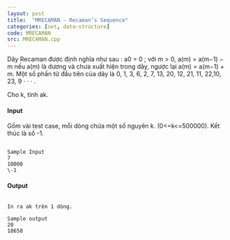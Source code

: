 ```yaml
---
layout: post
title:  "MRECAMAN - Recaman’s Sequence"
categories: [set, data-structure]
code: MRECAMAN
src: MRECAMAN.cpp
---
```




  







Dãy Recaman được định nghĩa như sau : a0 = 0 ; với m > 0, a(m) = a(m−1) − m nếu a(m) là dương và chưa xuất hiện trong dãy, ngược lại a(m) = a(m−1) + m. Một số phần tử đầu tiên của dãy là 0, 1, 3, 6, 2, 7, 13, 20, 12, 21, 11, 22,10, 23, 9 · · · .

Cho k, tính ak.

#### Input

Gồm vài test case, mỗi dòng chứa một số nguyên k. (0<=k<=500000). Kết thúc là số -1.

```
  
Sample Input  
7  
10000  
\-1  

```

#### Output

```
   
In ra ak trên 1 dòng.  
  
Sample output  
20  
18658  

```

<!--more-->

